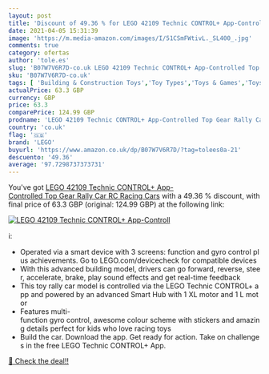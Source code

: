 ```yaml
---
layout: post
title: 'Discount of 49.36 % for LEGO 42109 Technic CONTROL+ App-Controll'
date: 2021-04-05 15:31:39
image: 'https://m.media-amazon.com/images/I/51CSmFWtivL._SL400_.jpg'
comments: true
category: ofertas
author: 'tole.es'
slug: 'B07W7V6R7D-co.uk LEGO 42109 Technic CONTROL+ App-Controlled Top Gear...'
sku: 'B07W7V6R7D-co.uk'
tags: [ 'Building & Construction Toys','Toy Types','Toys & Games','Toys Store','lego', ]
actualPrice: 63.3 GBP
currency: GBP
price: 63.3
comparePrice: 124.99 GBP
prodname: 'LEGO 42109 Technic CONTROL+ App-Controlled Top Gear Rally Car RC Racing Cars'
country: 'co.uk'
flag: '🇬🇧'
brand: 'LEGO'
buyurl: 'https://www.amazon.co.uk/dp/B07W7V6R7D/?tag=tolees0a-21'
descuento: '49.36'
average: '97.7298737373731'
---
```


You've got [LEGO 42109 Technic CONTROL+ App-Controlled Top Gear Rally Car RC Racing Cars](https://www.amazon.co.uk/dp/B07W7V6R7D/?tag=tolees0a-21) with a  49.36 % discount, with final price of 63.3 GBP (original: 124.99 GBP) at the following link:

[![LEGO 42109 Technic CONTROL+ App-Controll](https://m.media-amazon.com/images/I/51CSmFWtivL._SL400_.jpg)](https://www.amazon.co.uk/dp/B07W7V6R7D/?tag=tolees0a-21)

ℹ️:

- Operated via a smart device with 3 screens: function and gyro control plus achievements. Go to LEGO.com/devicecheck for compatible devices
- With this advanced building model, drivers can go forward, reverse, steer, accelerate, brake, play sound effects and get real-time feedback
- This toy rally car model is controlled via the LEGO Technic CONTROL+ app and powered by an advanced Smart Hub with 1 XL motor and 1 L motor
- Features multi-function gyro control, awesome colour scheme with stickers and amazing details perfect for kids who love racing toys
- Build the car. Download the app. Get ready for action. Take on challenges in the free LEGO Technic CONTROL+ App.

[🛒 Check the deal!!](https://www.amazon.co.uk/dp/B07W7V6R7D/?tag=tolees0a-21)
